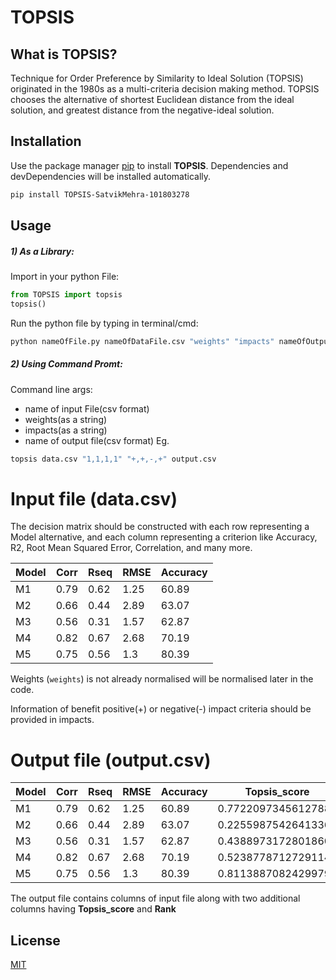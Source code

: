 
# TOPSIS

## What is TOPSIS?
Technique for Order Preference by Similarity to Ideal Solution (TOPSIS) originated in the 1980s as a multi-criteria decision making method. TOPSIS chooses the alternative of shortest Euclidean distance from the ideal solution, and greatest distance from the negative-ideal solution.
## Installation

Use the package manager [pip](https://pip.pypa.io/en/stable/) to install **TOPSIS**.
Dependencies and devDependencies will be installed automatically.

```bash
pip install TOPSIS-SatvikMehra-101803278
```

## Usage
##### 1) As a Library:
Import in your python File:
```python
from TOPSIS import topsis
topsis()
```
Run the python file by typing in terminal/cmd:
```sh
python nameOfFile.py nameOfDataFile.csv "weights" "impacts" nameOfOutputFile.csv
```
##### 2) Using Command Promt:

Command line args:
- name of input File(csv format)
- weights(as a string)
- impacts(as a string)
- name of output file(csv format)
Eg. 
```bash
topsis data.csv "1,1,1,1" "+,+,-,+" output.csv
```

# Input file (data.csv)
The decision matrix should be constructed with each row representing a Model alternative, and each column representing a criterion like Accuracy, R2, Root Mean Squared Error, Correlation, and many more.

|Model|Corr|Rseq|RMSE|Accuracy|
|---|----|----|----|--------|
|M1   |0.79|0.62|1.25|60.89   |
|M2   |0.66|0.44|2.89|63.07   |
|M3   |0.56|0.31|1.57|62.87   |
|M4   |0.82|0.67|2.68|70.19   |
|M5   |0.75|0.56|1.3 |80.39   |

Weights (`weights`) is not already normalised will be normalised later in the code.

Information of benefit positive(+) or negative(-) impact criteria should be provided in impacts.
# Output file (output.csv)

|Model|Corr|Rseq|RMSE|Accuracy|Topsis_score       |Rank|
|---|----|----|----|--------|-------------------|----|
|M1   |0.79|0.62|1.25|60.89   |0.7722097345612788 |2   |
|M2   |0.66|0.44|2.89|63.07   |0.22559875426413367|5   |
|M3   |0.56|0.31|1.57|62.87   |0.43889731728018605|4   |
|M4   |0.82|0.67|2.68|70.19   |0.5238778712729114 |3   |
|M5   |0.75|0.56|1.3 |80.39   |0.8113887082429979 |1   |

The output file contains columns of input file along with two additional columns having **Topsis_score** and **Rank**
## License
[MIT](https://choosealicense.com/licenses/mit/)


  


